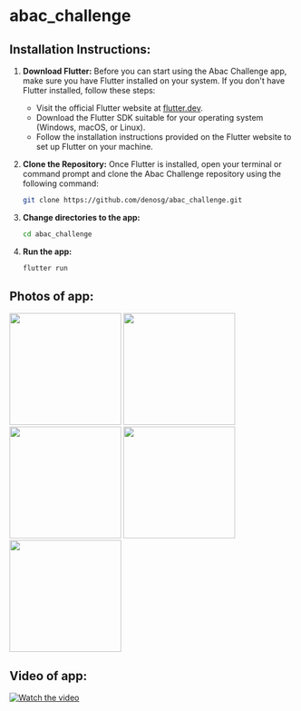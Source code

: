 # abac_challenge

## Installation Instructions:

1. **Download Flutter:**
   Before you can start using the Abac Challenge app, make sure you have Flutter installed on your system. If you don't have Flutter installed, follow these steps:
   
   - Visit the official Flutter website at [flutter.dev](https://flutter.dev).
   - Download the Flutter SDK suitable for your operating system (Windows, macOS, or Linux).
   - Follow the installation instructions provided on the Flutter website to set up Flutter on your machine.

2. **Clone the Repository:**
   Once Flutter is installed, open your terminal or command prompt and clone the Abac Challenge repository using the following command:
   
   ```bash
   git clone https://github.com/denosg/abac_challenge.git

3. **Change directories to the app:**

   ```bash
   cd abac_challenge
   
4. **Run the app:**

   ```bash
   flutter run

## Photos of app:

<img src="https://github.com/denosg/abac_challenge/assets/81863134/5da95325-b543-411a-b76a-d21b871e0ef2.png" width="197"> <img src="https://github.com/denosg/abac_challenge/assets/81863134/8050ec2f-bc10-4401-a0bc-3140004935d8.png" width="197"> <img src="https://github.com/denosg/abac_challenge/assets/81863134/954831fb-e4d4-4f2f-86d0-6444775e7d94.png" width="197"> <img src="https://github.com/denosg/abac_challenge/assets/81863134/a2034373-7e3f-4bf3-b969-c8187f70025f.png" width="197"> <img src="https://github.com/denosg/abac_challenge/assets/81863134/1c085a97-6f8f-48d9-814e-5e2dbd906ef8.png" width="197">

## Video of app:

[![Watch the video](https://img.youtube.com/vi/0j21QR3d320/0.jpg)](https://www.youtube.com/watch?v=0j21QR3d320)


